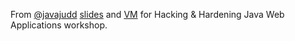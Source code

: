 From [@javajudd](https://twitter.com/javajudd) [slides](https://s3.amazonaws.com/cmj-presentations/hacking-codemash-2017.pdf) and [VM](http://prereqs.codemash.org/Files/hhjwa-2016.1-vbox-amd64.ova) for Hacking & Hardening Java Web Applications workshop.
